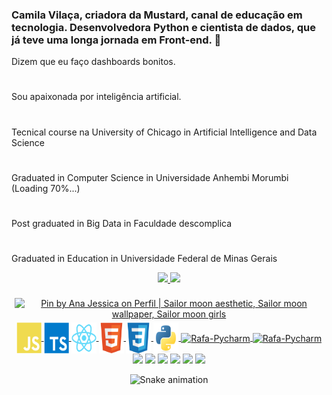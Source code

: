 ### Camila Vilaça, criadora da Mustard, canal de educação em tecnologia. Desenvolvedora Python e cientista de dados, que já teve uma longa jornada em Front-end. 👋

Dizem que eu faço dashboards bonitos.
#
Sou apaixonada por inteligência artificial.
#
Tecnical course na University of Chicago in Artificial Intelligence and Data Science
#
Graduated in Computer Science in Universidade Anhembi Morumbi (Loading 70%...)
#
Post graduated in Big Data in Faculdade descomplica
#
Graduated in Education in Universidade Federal de Minas Gerais

<div align="center">
  <a href="https://github.com/camilamustard">
  <img height="180em" src="https://github-readme-stats.vercel.app/api?username=camilamustard&show_icons=true&theme=radical&include_all_commits=true&count_private=true"/>
  <img height="180em" src="https://github-readme-stats.vercel.app/api/top-langs/?username=camilamustard&layout=compact&langs_count=7&theme=radical"/>
</div>
<div align="center" style="display: inline_block"><br>
  <img align="center" src="https://i.pinimg.com/736x/e1/02/62/e10262cda7b589721b6aa6a92b4ef3d3.jpg" alt="Pin by Ana Jessica on Perfil | Sailor moon aesthetic, Sailor moon  wallpaper, Sailor moon girls" jsaction="load:XAeZkd;" jsname="HiaYvf" class="n3VNCb" data-noaft="1" style="width: 180px; height: 353.547px; margin: 5px;">
  <img align="center" alt="Rafa-Js" height="50" width="40" src="https://raw.githubusercontent.com/devicons/devicon/master/icons/javascript/javascript-plain.svg">
  <img align="center" alt="Rafa-Ts" height="50" width="40" src="https://raw.githubusercontent.com/devicons/devicon/master/icons/typescript/typescript-plain.svg">
  <img align="center" alt="Rafa-React" height="50" width="40" src="https://raw.githubusercontent.com/devicons/devicon/master/icons/react/react-original.svg">
  <img align="center" alt="Rafa-HTML" height="50" width="40" src="https://raw.githubusercontent.com/devicons/devicon/master/icons/html5/html5-original.svg">
  <img align="center" alt="Rafa-CSS" height="50" width="40" src="https://raw.githubusercontent.com/devicons/devicon/master/icons/css3/css3-original.svg">
  <img align="center" alt="Rafa-Python" height="50" width="40" src="https://raw.githubusercontent.com/devicons/devicon/master/icons/python/python-original.svg">
  <img align="center" alt="Rafa-Pycharm" height="50" width="40" src="https://cdn.jsdelivr.net/gh/devicons/devicon/icons/pycharm/pycharm-original.svg" />
  <img align="center" alt="Rafa-Pycharm" height="50" width="40" <img src="https://img.utdstc.com/icon/cf3/245/cf3245ffa472759b2f79986bc43a4c0bd2589e475928661fa639336730d6df9b:200">
  
</div>
  
 <div> 
  </div> 
  <div align="center"> 
  <a href="https://www.youtube.com/channel/UCerEY96R1ZEFMObleLnqW_g/videos" target="_blank"><img src="https://img.shields.io/badge/YouTube-FF0000?style=for-the-badge&logo=youtube&logoColor=white" target="_blank"></a>
  <a href="https://www.instagram.com/camilamustard/" target="_blank"><img src="https://img.shields.io/badge/-Instagram-%23E4405F?style=for-the-badge&logo=instagram&logoColor=white" target="_blank"></a>
 	<a href="https://www.twitch.tv/" target="_blank"><img src="https://img.shields.io/badge/Twitch-9146FF?style=for-the-badge&logo=twitch&logoColor=white" target="_blank"></a>
 <a href="https://discord.gg/camibubbles#0244" target="_blank"><img src="https://img.shields.io/badge/Discord-7289DA?style=for-the-badge&logo=discord&logoColor=white" target="_blank"></a> 
  <a href = "mailto:camivilacadev@gmail.com"><img src="https://img.shields.io/badge/-Gmail-%23333?style=for-the-badge&logo=gmail&logoColor=white" target="_blank"></a>
  <a href="https://www.linkedin.com/in/camilavilaca/" target="_blank"><img src="https://img.shields.io/badge/-LinkedIn-%230077B5?style=for-the-badge&logo=linkedin&logoColor=white" target="_blank"></a> 
 
  ![Snake animation](https://github.com/camilamustard/blob/output/github-contribution-grid-snake.svg)
 
</div>
